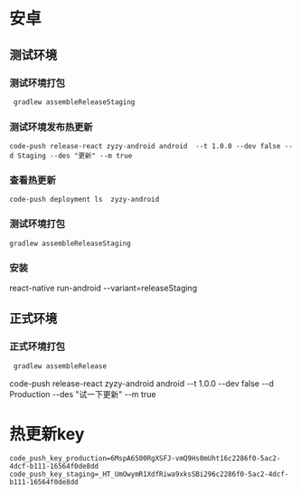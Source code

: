 # 安卓

## 测试环境

### 测试环境打包
 ```bash
  gradlew assembleReleaseStaging
 ```
 ### 测试环境发布热更新
```
code-push release-react zyzy-android android  --t 1.0.0 --dev false --d Staging --des "更新" --m true
```
 ### 查看热更新
 ```
 code-push deployment ls  zyzy-android
 ```
 ### 测试环境打包
  ```
 gradlew assembleReleaseStaging
 ```
 ### 安装
  react-native run-android --variant=releaseStaging
 ## 正式环境
 
### 正式环境打包
 ```bash
  gradlew assembleRelease
 ```
code-push release-react zyzy-android android  --t 1.0.0 --dev false --d Production  --des "试一下更新" --m true


 # 热更新key
 ```
code_push_key_production=6MspA6500RgXSFJ-vmQ9Hs0mUht16c2286f0-5ac2-4dcf-b111-16564f0de8dd
code_push_key_staging=_HT_UmOwymR1XdfRiwa9xksSBi296c2286f0-5ac2-4dcf-b111-16564f0de8dd
```

